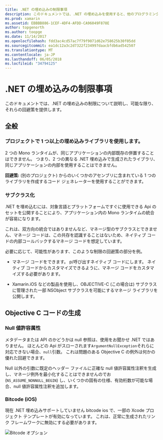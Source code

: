 ```yaml
---
title: .NET の埋め込みの制限事項
description: このドキュメントでは、.NET の埋め込みを使用すると、他のプログラミング言語での .NET コードを使用する、ツールの制限事項について説明します。
ms.prod: xamarin
ms.assetid: EBBBB886-1CEF-4DF4-AFDD-CA96049F878E
author: topgenorth
ms.author: toopge
ms.date: 11/14/2017
ms.openlocfilehash: fdd3ac4cd57ac7f79f9071d62e758625b30f05dd
ms.sourcegitcommit: ea1dc12a3c2d7322f234997daacbfdb6ad542507
ms.translationtype: MT
ms.contentlocale: ja-JP
ms.lasthandoff: 06/05/2018
ms.locfileid: "34794125"
---
```

# <a name="net-embedding-limitations"></a>.NET の埋め込みの制限事項

このドキュメントでは、.NET の埋め込みの制限について説明し、可能な限り、それらの回避策を提供します。

## <a name="general"></a>全般

### <a name="use-more-than-one-embedded-library-in-a-project"></a>プロジェクトで 1 つ以上の埋め込みライブラリを使用します。

2 つの Mono ランタイムが、同じアプリケーションの内部既存の併置することはできません。 つまり、2 つの異なる .NET 埋め込みで生成されたライブラリ、同じアプリケーションの内部を使用することはできません。

**回避策:** (別のプロジェクト) からのいくつかのアセンブリに含まれている 1 つのライブラリを作成するコード ジェネレーターを使用することができます。

### <a name="subclassing"></a>サブクラス化

.NET を埋め込むには、対象言語とプラットフォームですぐに使用できる Api のセットを公開することにより、アプリケーション内の Mono ランタイムの統合が容易になります。

これは、双方向の統合ではありませんなど、マネージ型のサブクラスとできません、マネージ コードは、この共存を認識することはないため、ネイティブ コードの内部コールバックするマネージ コードを想定しています。

必要に応じて、可能性があります、このような制限の回避策の部分を例。

* マネージ コードをできます。 p/呼び出すネイティブ コードにします。 ネイティブ コードからカスタマイズできるように、マネージ コードをカスタマイズする必要があります。

* Xamarin.iOS などの製品を使用し、OBJECTIVE-C (この場合は) サブクラスに管理された一部 NSObject サブクラスを可能にするマネージ ライブラリを公開します。

## <a name="objective-c-generated-code"></a>Objective C コードの生成

### <a name="nullability"></a>Null 値許容属性

メタデータまたは API のかどうかは null 参照は、使用をお聞かせ .NET ではありません。 ほとんどの Api がスローされます`ArgumentNullException`それらに対応できない場合、`null`引数。 これは問題のある Objective C の例外は何かの優れた回避できます。

Null 以外の引数に既定のヘッダー ファイルに正確な null 値許容属性注釈を生成し、マネージ例外を最小化することはできませんのでお (`NS_ASSUME_NONNULL_BEGIN`) し、いくつかの固有の仕様、有効桁数が可能な場合、null 値許容属性注釈を追加します。

### <a name="bitcode-ios"></a>Bitcode (iOS)

現在 .NET 埋め込みサポートしていません bitcode ios で、一部の Xcode プロジェクト テンプレートが有効になっています。 これは、正常に生成されたリンク フレームワークに無効にする必要があります。

![Bitcode オプション](images/ios-bitcode-option.png)
